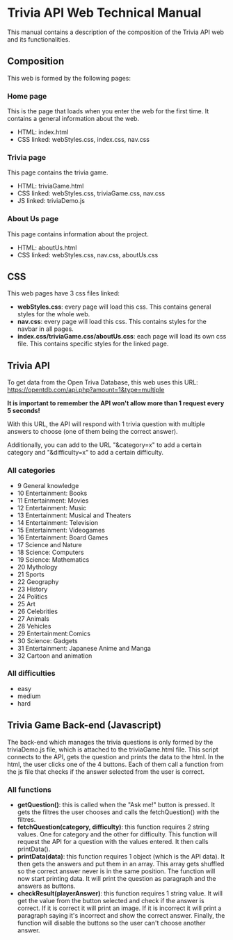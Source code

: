 # Trivia API Web Technical Manual
This manual contains a description of the composition of the Trivia API web and its functionalities.

## Composition
This web  is formed by the following pages:
### Home page
This is the page that loads when you enter the web for the first time. It contains a general information about the web.
- HTML: index.html
- CSS linked: webStyles.css, index.css, nav.css
### Trivia page
This page contains the trivia game.
- HTML: triviaGame.html
- CSS linked: webStyles.css, triviaGame.css, nav.css
- JS linked: triviaDemo.js
### About Us page
This page contains information about the project.
- HTML: aboutUs.html
- CSS linked: webStyles.css, nav.css, aboutUs.css

## CSS
This web pages have 3 css files linked:
- **webStyles.css**: every page will load this css. This contains general styles for the whole web.
- **nav.css**: every page will load this css. This contains styles for the navbar in all pages.
- **index.css/triviaGame.css/aboutUs.css**: each page will load its own css file. This contains specific styles for the linked page.

## Trivia API
To get data from the Open Triva Database, this web uses this URL:
https://opentdb.com/api.php?amount=1&type=multiple

**It is important to remember the API won't allow more than 1 request every 5 seconds!**

With this URL, the API will respond with 1 trivia question with multiple answers to choose (one of them being the correct answer).

Additionally, you can add to the URL "&category=x" to add a certain category and "&difficulty=x" to add a certain difficulty.
### All categories
- 9 General knowledge
- 10 Entertainment: Books
- 11 Entertainment: Movies
- 12 Entertainment: Music
- 13 Entertainment: Musical and Theaters
- 14 Entertainment: Television
- 15 Entertainment: Videogames
- 16 Entertainment: Board Games
- 17 Science and Nature
- 18 Science: Computers
- 19 Science: Mathematics
- 20 Mythology
- 21 Sports
- 22 Geography
- 23 History
- 24 Politics
- 25 Art
- 26 Celebrities
- 27 Animals
- 28 Vehicles
- 29 Entertainment:Comics
- 30 Science: Gadgets
- 31 Entertainment: Japanese Anime and Manga
- 32 Cartoon and animation
### All difficulties
- easy
- medium
- hard

## Trivia Game Back-end (Javascript)
The back-end which manages the trivia questions is only formed by the triviaDemo.js file, which is attached to the triviaGame.html file.
This script connects to the API, gets the question and prints the data to the html.
In the html, the user clicks one of the 4 buttons. Each of them call a function from the js file that checks if the answer selected from the user is correct.

### All functions
- **getQuestion()**: this is called when the "Ask me!" button is pressed. It gets the filtres the user chooses and calls the fetchQuestion() with the filtres.
- **fetchQuestion(category, difficulty)**: this function requires 2 string values. One for category and the other for difficulty. This function will request the API for a question with the values entered. It then calls printData().
- **printData(data)**: this function requires 1 object (which is the API data). It then gets the answers and put them in an array. This array gets shuffled so the correct answer never is in the same position. The function will now start printing data. It will print the question as paragraph and the answers as buttons.
- **checkResult(playerAnswer)**: this function requires 1 string value. It will get the value from the button selected and check if the answer is correct. If it is correct it will print an image. If it is incorrect it will print a paragraph saying it's incorrect and show the correct answer. Finally, the function will disable the buttons so the user can't choose another answer.
